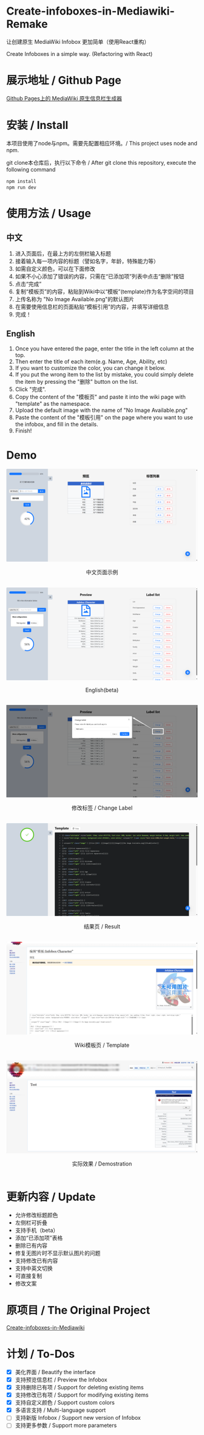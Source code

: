 # Create-infoboxes-in-Mediawiki-Remake
让创建原生 MediaWiki Infobox 更加简单（使用React重构）

Create Infoboxes in a simple way. (Refactoring with React)

# 展示地址 / Github Page

[Github Pages上的 MediaWiki 原生信息栏生成器](https://heuluck.github.io/Create-infoboxes-in-Mediawiki-Remake/)

# 安装 / Install
本项目使用了node与npm。需要先配置相应环境。/ This project uses node and npm.

git clone本仓库后，执行以下命令 / After git clone this repository, execute the following command
```
npm install
npm run dev
```

# 使用方法 / Usage
## 中文
1. 进入页面后，在最上方的左侧栏输入标题
2. 接着输入每一项内容的标题（譬如名字，年龄，特殊能力等）
3. 如需自定义颜色，可以在下面修改
4. 如果不小心添加了错误的内容，只需在“已添加项”列表中点击“删除”按钮
5. 点击“完成”
6. 复制“模板页”的内容，粘贴到Wiki中以“模板”(template)作为名字空间的项目
7. 上传名称为 "No Image Available.png"的默认图片
8. 在需要使用信息栏的页面粘贴“模板引用”的内容，并填写详细信息
9. 完成！
## English
1. Once you have entered the page, enter the title in the left column at the top.
2. Then enter the title of each item(e.g. Name, Age, Ability, etc)
3. If you want to customize the color, you can change it below.
4. If you put the wrong item to the list by mistake, you could simply delete the item by pressing the "删除" button on the list. 
5. Click "完成".
6. Copy the content of the "模板页" and paste it into the wiki page with "template" as the namespace.
7. Upload the default image with the name of "No Image Available.png"
8. Paste the content of the "模板引用" on the page where you want to use the infobox, and fill in the details.
9. Finish!

# Demo
![中文页面示例](./screenshots/1.zh.png)
<center>中文页面示例</center>
<br />

![English](./screenshots/2.en.png)
<center>English(beta)</center>
<br />

![修改标签](./screenshots/3.en-changeName.png)
<center>修改标签 / Change Label</center>
<br />

![结果](./screenshots/4.en-finish.png)
<center>结果页 / Result</center>
<br />

![MW模板页](./screenshots/5.en-mw-template.png)
<center>Wiki模板页 / Template</center>
<br />

![实际使用](./screenshots/6.en-mw-test.png)
<center>实际效果 / Demostration</center>
<br />


# 更新内容 / Update
- 允许修改标题颜色
- 左侧栏可折叠
- 支持手机（beta）
- 添加“已添加项”表格
- 删除已有内容
- 修复无图片时不显示默认图片的问题
- 支持修改已有内容
- 支持中英文切换
- 可直接复制
- 修改文案

# 原项目 / The Original Project

[Create-infoboxes-in-Mediawiki](https://github.com/Heuluck/Create-infoboxes-in-Mediawiki)

# 计划 / To-Dos

- [x] 美化界面 / Beautify the interface
- [x] 支持预览信息栏 / Preview the Infobox
- [x] 支持删除已有项 / Support for deleting existing items
- [x] 支持修改已有项 / Support for modifying existing items
- [x] 支持自定义颜色 / Support custom colors
- [x] 多语言支持 / Multi-language support
- [ ] 支持新版 Infobox / Support new version of Infobox
- [ ] 支持更多参数 / Support more parameters